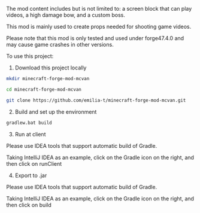 The mod content includes but is not limited to: a screen block that can play videos, a high damage bow, and a custom boss.

This mod is mainly used to create props needed for shooting game videos.

Please note that this mod is only tested and used under forge47.4.0 and may cause game crashes in other versions.

To use this project:

1. Download this project locally

```bash
mkdir minecraft-forge-mod-mcvan

cd minecraft-forge-mod-mcvan

git clone https://github.com/emilia-t/minecraft-forge-mod-mcvan.git

```
2. Build and set up the environment

```bash
gradlew.bat build

```
3. Run at client

Please use IDEA tools that support automatic build of Gradle.

Taking IntelliJ IDEA as an example, click on the Gradle icon on the right, and then click on runClient

4. Export to .jar

Please use IDEA tools that support automatic build of Gradle.

Taking IntelliJ IDEA as an example, click on the Gradle icon on the right, and then click on build
